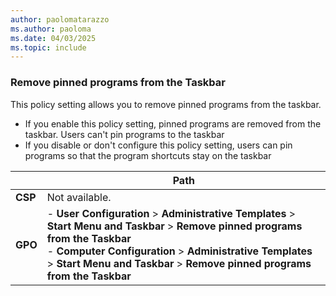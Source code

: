 ```yaml
---
author: paolomatarazzo
ms.author: paoloma
ms.date: 04/03/2025
ms.topic: include
---
```


### Remove pinned programs from the Taskbar

This policy setting allows you to remove pinned programs from the taskbar.

- If you enable this policy setting, pinned programs are removed from the taskbar. Users can't pin programs to the taskbar
- If you disable or don't configure this policy setting, users can pin programs so that the program shortcuts stay on the taskbar

|  | Path |
|--|--|
| **CSP** | Not available. |
| **GPO** | - **User Configuration** > **Administrative Templates** > **Start Menu and Taskbar** > **Remove pinned programs from the Taskbar**<br> - **Computer Configuration** > **Administrative Templates** > **Start Menu and Taskbar** > **Remove pinned programs from the Taskbar** |
